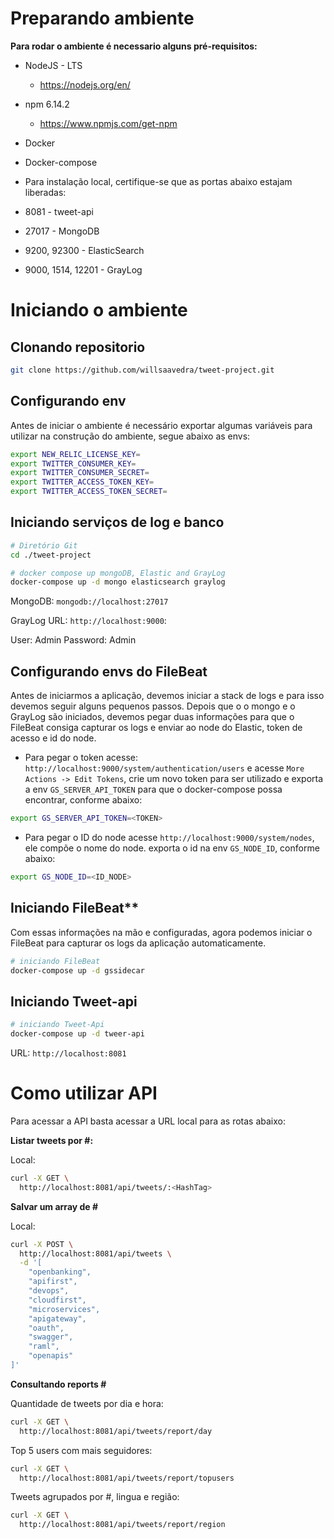 # Preparando ambiente

**Para rodar o ambiente é necessario alguns pré-requisitos:**

* NodeJS - LTS
  * https://nodejs.org/en/
* npm 6.14.2
  * https://www.npmjs.com/get-npm
* Docker
* Docker-compose

* Para instalação local, certifique-se que as portas abaixo estajam liberadas:

* 8081 - tweet-api
* 27017 - MongoDB
* 9200, 92300 - ElasticSearch
* 9000, 1514, 12201 - GrayLog

# Iniciando o ambiente 

## Clonando repositorio

```bash
git clone https://github.com/willsaavedra/tweet-project.git
```

## Configurando env

Antes de iniciar o ambiente é necessário exportar algumas variáveis para utilizar na construção do ambiente, segue abaixo as envs:

```bash
export NEW_RELIC_LICENSE_KEY=
export TWITTER_CONSUMER_KEY=
export TWITTER_CONSUMER_SECRET=
export TWITTER_ACCESS_TOKEN_KEY=
export TWITTER_ACCESS_TOKEN_SECRET=
```

## Iniciando serviços de log e banco

```bash
# Diretório Git
cd ./tweet-project

# docker compose up mongoDB, Elastic and GrayLog
docker-compose up -d mongo elasticsearch graylog
```
MongoDB: ```mongodb://localhost:27017```

GrayLog URL: ```http://localhost:9000```:

User: Admin
Password: Admin

## Configurando envs do FileBeat

Antes de iniciarmos a aplicação, devemos iniciar a stack de logs e para isso devemos seguir alguns pequenos passos. Depois que o o mongo e o GrayLog são iniciados, devemos pegar duas informações para que o FileBeat consiga capturar os logs e enviar ao node do Elastic, token de acesso e id do node.

* Para pegar o token acesse: ```http://localhost:9000/system/authentication/users``` e acesse ```More Actions -> Edit Tokens```, crie um novo token para ser utilizado e exporta a env ```GS_SERVER_API_TOKEN``` para que o docker-compose possa encontrar, conforme abaixo:

```bash
export GS_SERVER_API_TOKEN=<TOKEN>
```
* Para pegar o ID do node acesse ```http://localhost:9000/system/nodes```, ele compõe o nome do node. exporta o id na env ```GS_NODE_ID```, conforme abaixo:


```bash
export GS_NODE_ID=<ID_NODE>
```
## Iniciando FileBeat**

Com essas informações na mão e configuradas, agora podemos iniciar o FileBeat para capturar os logs da aplicação automaticamente.

```bash
# iniciando FileBeat
docker-compose up -d gssidecar
```
## Iniciando Tweet-api

```bash
# iniciando Tweet-Api
docker-compose up -d tweer-api
```
URL: ```http://localhost:8081```

# Como utilizar API

Para acessar a API basta acessar a URL local para as rotas abaixo:

**Listar tweets por #:**

Local:

```bash
curl -X GET \
  http://localhost:8081/api/tweets/:<HashTag> 
```

**Salvar um array de #**

Local:

```bash
curl -X POST \
  http://localhost:8081/api/tweets \
  -d '[
	"openbanking",
	"apifirst", 
	"devops",
	"cloudfirst", 
	"microservices",
	"apigateway",
	"oauth", 
	"swagger", 
	"raml", 
	"openapis"
]'
```

**Consultando reports #**

Quantidade de tweets por dia e hora:

```bash
curl -X GET \
  http://localhost:8081/api/tweets/report/day
```

Top 5 users com mais seguidores:
```bash
curl -X GET \
  http://localhost:8081/api/tweets/report/topusers
```
Tweets agrupados por #, lingua e região:
```bash
curl -X GET \
  http://localhost:8081/api/tweets/report/region
```